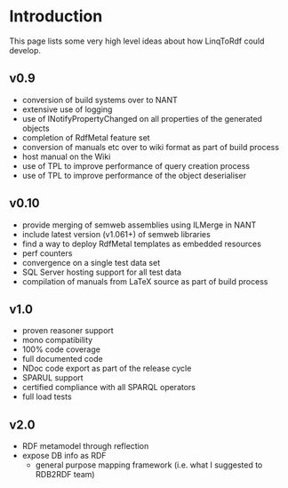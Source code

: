 # Introduction #

This page lists some very high level ideas about how LinqToRdf could develop.

## v0.9 ##
  * conversion of build systems over to NANT
  * extensive use of logging
  * use of INotifyPropertyChanged on all properties of the generated objects
  * completion of RdfMetal feature set
  * conversion of manuals etc over to wiki format as part of build process
  * host manual on the Wiki
  * use of TPL to improve performance of query creation process
  * use of TPL to improve performance of the object deserialiser

## v0.10 ##
  * provide merging of semweb assemblies using ILMerge in NANT
  * include latest version (v1.061+) of semweb libraries
  * find a way to deploy RdfMetal templates as embedded resources
  * perf counters
  * convergence on a single test data set
  * SQL Server hosting support for all test data
  * compilation of manuals from LaTeX source as part of build process

## v1.0 ##
  * proven reasoner support
  * mono compatibility
  * 100% code coverage
  * full documented code
  * NDoc code export as part of the release cycle
  * SPARUL support
  * certified compliance with all SPARQL operators
  * full load tests

## v2.0 ##
  * RDF metamodel through reflection
  * expose DB info as RDF
    * general purpose mapping framework (i.e. what I suggested to RDB2RDF team)
